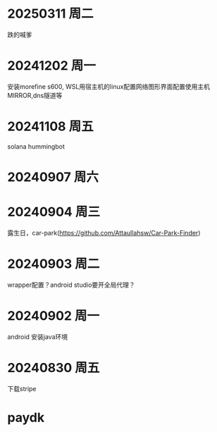 # 20250311 周二
跌的喊爹

# 20241202 周一
安装morefine s600,
WSL用宿主机的linux配置网络图形界面配置使用主机MIRROR,dns隧道等

# 20241108 周五
solana
hummingbot

# 20240907 周六

# 20240904 周三
露生日，car-park(https://github.com/Attaullahsw/Car-Park-Finder)

# 20240903 周二
wrapper配置？android studio要开全局代理？
# 20240902 周一
android 安装java环境 

# 20240830 周五
下载stripe

# paydk
